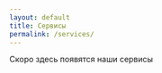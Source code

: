 ```yaml
---
layout: default
title: Сервисы
permalink: /services/
---
```

<p>Скоро здесь появятся наши сервисы</p>
